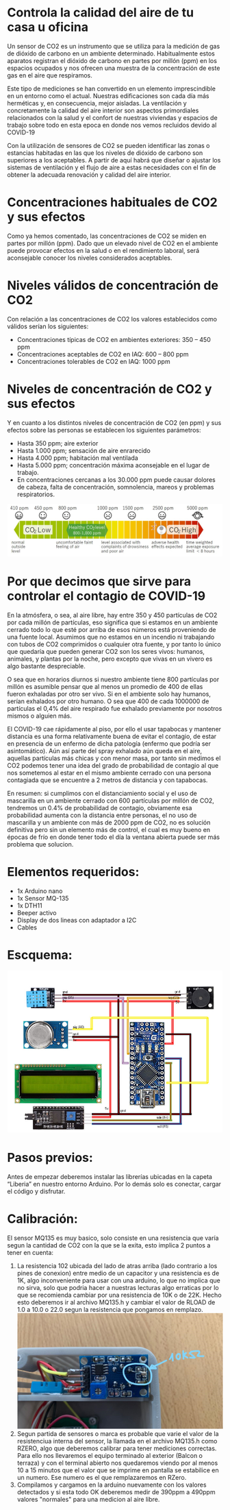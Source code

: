 # Controla la calidad del aire de tu casa u oficina
Un sensor de CO2 es un instrumento que se utiliza para la medición de gas de dióxido de carbono en un ambiente determinado. Habitualmente estos aparatos registran el dióxido de carbono en partes por millón (ppm) en los espacios ocupados y nos ofrecen una muestra de la concentración de este gas en el aire que respiramos.

Este tipo de mediciones se han convertido en un elemento imprescindible en un entorno como el actual. Nuestras edificaciones son cada día más herméticas y, en consecuencia, mejor aisladas. La ventilación y concretamente la calidad del aire interior son aspectos primordiales relacionados con la salud y el confort de nuestras viviendas y espacios de trabajo sobre todo en esta epoca en donde nos vemos recluidos devido al COVID-19

Con la utilización de sensores de CO2 se pueden identificar las zonas o estancias habitadas en las que los niveles de dióxido de carbono son superiores a los aceptables. A partir de aquí habrá que diseñar o ajustar los sistemas de ventilación y el flujo de aire a estas necesidades con el fin de obtener la adecuada renovación y calidad del aire interior.

# Concentraciones habituales de CO2 y sus efectos
Como ya hemos comentado, las concentraciones de CO2 se miden en partes por millón (ppm). Dado que un elevado nivel de CO2 en el ambiente puede provocar efectos en la salud o en el rendimiento laboral, será aconsejable conocer los niveles considerados aceptables.

# Niveles válidos de concentración de CO2
Con relación a las concentraciones de CO2 los valores establecidos como válidos serían los siguientes:

- Concentraciones típicas de CO2 en ambientes exteriores: 350 – 450 ppm
- Concentraciones aceptables de CO2 en IAQ: 600 – 800 ppm
- Concentraciones tolerables de CO2 en IAQ: 1000 ppm

# Niveles de concentración de CO2 y sus efectos
Y en cuanto a los distintos niveles de concentración de CO2 (en ppm) y sus efectos sobre las personas se establecen los siguientes parámetros:

- Hasta 350 ppm; aire exterior
- Hasta 1.000 ppm; sensación de aire enrarecido
- Hasta 4.000 ppm; habitación mal ventilada
- Hasta 5.000 ppm; concentración máxima aconsejable en el lugar de trabajo.
- En concentraciones cercanas a los 30.000 ppm puede causar dolores de cabeza, falta de concentración, somnolencia, mareos y problemas respiratorios.

![Escala](Escalas.jpg)

# Por que decimos que sirve para controlar el contagio de COVID-19
En la atmósfera, o sea, al aire libre, hay entre 350 y 450 partículas de CO2 por cada millón de partículas, eso significa que si estamos en un ambiente cerrado todo lo que esté por arriba de esos números está proveniendo de una fuente local. Asumimos que no estamos en un incendio ni trabajando con tubos de CO2 comprimidos o cualquier otra fuente, y por tanto lo único que quedaría que pueden generar CO2 son los seres vivos: humanos, animales, y plantas por la noche, pero excepto que vivas en un vivero es algo bastante despreciable.

O sea que en horarios diurnos si nuestro ambiente tiene 800 partículas por millón es asumible pensar que al menos un promedio de 400 de ellas fueron exhaladas por otro ser vivo. Si en el ambiente solo hay humanos, serían exhalados por otro humano. O sea que 400 de cada 1000000 de partículas el 0,4% del aire respirado fue exhalado previamente por nosotros mismos o alguien más.

El COVID-19 cae rápidamente al piso, por ello el usar tapabocas y mantener distancia es una forma relativamente buena de evitar el contagio, de estar en presencia de un enfermo de dicha patología (enfermo que podría ser asintomático). Aún así parte del spray exhalado aún queda en el aire, aquellas partículas más chicas y con menor masa, por tanto sin medimos el CO2 podemos tener una idea del grado de probabilidad de contagio al que nos sometemos al estar en el mismo ambiente cerrado con una persona contagiada que se encuentre a 2 metros de distancia y con tapabocas.

En resumen: si cumplimos con el distanciamiento social y el uso de mascarilla en un ambiente cerrado con 600 partículas por millón de CO2, tendremos un 0.4% de probabilidad de contagio, obviamente esa probabilidad aumenta con la distancia entre personas, el no uso de mascarilla y un ambiente con más de 2000 ppm de CO2, no es solución definitiva pero sin un elemento más de control, el cual es muy bueno en épocas de frío en donde tener todo el día la ventana abierta puede ser más problema que solucion.

# Elementos requeridos:
- 1x Arduino nano
- 1x Sensor MQ-135
- 1x DTH11
- Beeper activo
- Display de dos lineas con adaptador a I2C
- Cables

# Escquema:

![Esquema](Esquema.jpg)


# Pasos previos:
Antes de empezar deberemos instalar las librerías ubicadas en la capeta “Liberia” en nuestro entorno Arduino.
Por lo demás solo es conectar, cargar el código y disfrutar.

# Calibración:
El sensor MQ135 es muy basico, solo consiste en una resistencia que varía segun la cantidad de CO2 con la que se la exita, esto implica 2 puntos a tener en cuenta:
1) La resistencia 102 ubicada del lado de atras arriba (lado contrario a los pines de conexion) entre medio de un capacitor y una resistencia es de 1K, algo inconveniente para usar con una arduino, lo que no implica que no sirva, solo que podria hacer a nuestras lecturas algo erraticas por lo que se recomienda cambiar por una resistencia de 10K o de 22K. Hecho esto deberemos ir al archivo MQ135.h y cambiar el valor de RLOAD de 1.0 a 10.0 o 22.0 segun la resistencia que pongamos en remplazo.
![Resistencia](Resistencia.jpg)
2) Segun partida de sensores o marca es probable que varie el valor de la resistenciua interna del sensor, la llamada en el archivo MQ135.h como RZERO, algo que deberemos calibrar para tener mediciones correctas. Para ello nos llevaremos el equipo terminado al exterior (Balcon o terraza) y con el terminal abierto nos quedaremos viendo por al menos 10 a 15 minutos que el valor que se imprime en pantalla se estabilice en un numero. Ese numero es el que remplazaremos en RZero.
3) Compilamos y cargamos en la arduino nuevamente con los valores detectados y si esta todo OK deberemos medir de 390ppm a 490ppm valores "normales" para una medicion al aire libre. 
